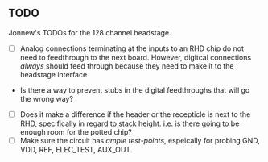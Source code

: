 ## TODO
Jonnew's TODOs for the 128 channel headstage.

-[ ] Analog connections terminating at the inputs to an RHD chip do not need to feedthrough to the next board. However, digitcal connections _always_ should feed through because they need to make it to the headstage interface
 - Is there a way to prevent stubs in the digital feedthroughs that will go the wrong way?

-[ ] Does it make a difference if the header or the recepticle is next to the RHD, specifically in regard to stack height. i.e. is there going to be enough room for the potted chip?
-[ ] Make sure the circuit has _ample test-points_, espeically for probing GND, VDD, REF, ELEC_TEST, AUX_OUT.
